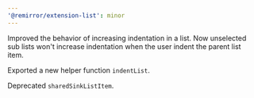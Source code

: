 ```yaml
---
'@remirror/extension-list': minor
---
```


Improved the behavior of increasing indentation in a list. Now unselected sub lists won't increase indentation when the user indent the parent list item.

Exported a new helper function `indentList`.

Deprecated `sharedSinkListItem`.
